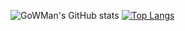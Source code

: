 ![GoWMan's GitHub stats](https://github-readme-stats.vercel.app/api?username=gowman813&show_icons=true&theme=tokyonight)
[![Top Langs](https://github-readme-stats.vercel.app/api/top-langs/?username=gowman813&layout=compact&hide_progress=true)](https://github.com/anuraghazra/github-readme-stats)

<!--
**GoWMan813/GoWMan813** is a ✨ _special_ ✨ repository because its `README.md` (this file) appears on your GitHub profile.

Here are some ideas to get you started:

- 🔭 I’m currently working on ...
- 🌱 I’m currently learning ...
- 👯 I’m looking to collaborate on ...
- 🤔 I’m looking for help with ...
- 💬 Ask me about ...
- 📫 How to reach me: ...
- 😄 Pronouns: ...
- ⚡ Fun fact: ...
-->
